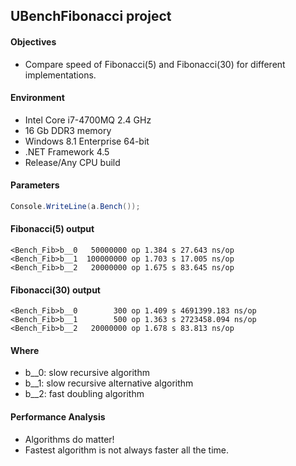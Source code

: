 ## UBenchFibonacci project

#### Objectives

 - Compare speed of Fibonacci(5) and Fibonacci(30) for different implementations.

#### Environment

 - Intel Core i7-4700MQ 2.4 GHz
 - 16 Gb DDR3 memory
 - Windows 8.1 Enterprise 64-bit
 - .NET Framework 4.5
 - Release/Any CPU build

#### Parameters

```c#
Console.WriteLine(a.Bench()); 
```
 
#### Fibonacci(5) output

```
<Bench_Fib>b__0   50000000 op 1.384 s 27.643 ns/op
<Bench_Fib>b__1  100000000 op 1.703 s 17.005 ns/op
<Bench_Fib>b__2   20000000 op 1.675 s 83.645 ns/op
```

#### Fibonacci(30) output

```
<Bench_Fib>b__0        300 op 1.409 s 4691399.183 ns/op
<Bench_Fib>b__1        500 op 1.363 s 2723458.094 ns/op
<Bench_Fib>b__2   20000000 op 1.678 s 83.813 ns/op
```

#### Where

 - b__0: slow recursive algorithm
 - b__1: slow recursive alternative algorithm
 - b__2: fast doubling algorithm
 
#### Performance Analysis

 - Algorithms do matter!
 - Fastest algorithm is not always faster all the time.



